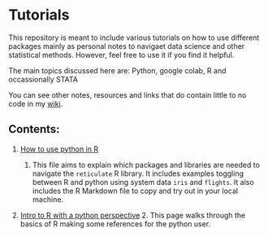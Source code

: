 # Tutorials
This repository is meant to include various tutorials on how to use different packages mainly as personal notes to navigaet data science and other statistical methods. However, feel free to use it if you find it helpful.

The main topics discussed here are: Python, google colab, R and occassionally STATA

You can see other notes, resources and links that do contain little to no code in my [wiki](https://github.com/eduardorod1229/Notes-and-tutorials/wiki). 


## Contents:

1. [How to use python in R](https://github.com/eduardorod1229/Notes-and-tutorials/tree/master/How-to-use-python-in-R_files)
    1. This file aims to explain which packages and libraries are needed to navigate the `reticulate` R library. It includes examples toggling between R and python using system data `iris` and `flights`. It also includes the R Markdown file to copy and try out in your local machine.
    
2. [Intro to R with a python perspective](https://github.com/eduardorod1229/RMarkdown/blob/main/Github_R.md)
    2. This page walks through the basics of R making some references for the python user.
